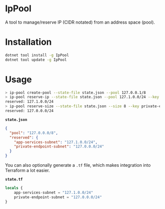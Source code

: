 # IpPool

A tool to manage/reserve IP (CIDR notated) from an address space (pool).

# Installation

```bash
dotnet tool install -g IpPool
dotnet tool update -g IpPool
```

# Usage

```bash
> ip-pool create-pool --state-file state.json --pool 127.0.0.1/8
> ip-pool reserve-ip --state-file state.json --pool 127.1.0.0/24 --key app-services-subnet
reserved: 127.1.0.0/24
> ip-pool reserve-size --state-file state.json --size 8 --key private-endpoint-subnet
reserved: 127.0.0.0/24
```

**```state.json```**

```json
{
  "pool": "127.0.0.0/8",
  "reserved": {
    "app-services-subnet": "127.1.0.0/24",
    "private-endpoint-subnet": "127.0.0.0/24"
  }
}
```

You can also optionally generate a ```.tf``` file, which makes integration into Terraform a lot easier.

**```state.tf```**

```terraform
locals {
	app-services-subnet = "127.1.0.0/24"
	private-endpoint-subnet = "127.0.0.0/24"
}
```

